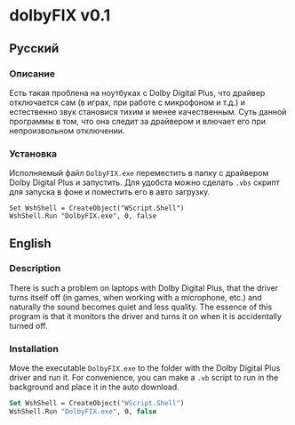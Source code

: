 # dolbyFIX v0.1

## Русский

### Описание
Есть такая проблена на ноутбуках с Dolby Digital Plus, что драйвер отключается сам (в играх, при работе с микрофоном и т.д.) и естественно звук становися тихим и менее качественным.
Суть данной программы в том, что она следит за драйвером и влючает его при непроизвольном отключении.

### Установка
Исполняемый файл `DolbyFIX.exe` переместить в папку с драйвером Dolby Digital Plus и запустить.
Для удобста можно сделать `.vbs` скрипт для запуска в фоне и поместить его в авто загрузку.

```vbs
Set WshShell = CreateObject("WScript.Shell")
WshShell.Run "DolbyFIX.exe", 0, false
```

## English

### Description
There is such a problem on laptops with Dolby Digital Plus, that the driver turns itself off (in games, when working with a microphone, etc.) and naturally the sound becomes quiet and less quality.
The essence of this program is that it monitors the driver and turns it on when it is accidentally turned off.

### Installation
Move the executable `DolbyFIX.exe` to the folder with the Dolby Digital Plus driver and run it.
For convenience, you can make a `.vb` script to run in the background and place it in the auto download.

```vb
Set WshShell = CreateObject("WScript.Shell")
WshShell.Run "DolbyFIX.exe", 0, false
```